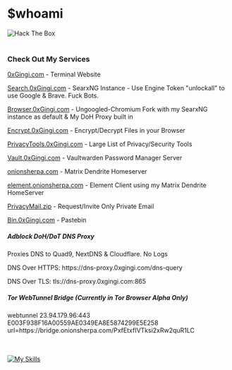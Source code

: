 # $whoami
<image src="https://www.hackthebox.eu/badge/image/641801" alt="Hack The Box"></image>
<br />
<br />
<h3>Check Out My Services</h3>
<p><a href="https://0xgingi.com">0xGingi.com</a>  - Terminal Website</p>
<p><a href="https://search.0xgingi.com">Search.0xGingi.com</a>  - SearxNG Instance - Use Engine Token "unlockall" to use Google & Brave. Fuck Bots.</p>
<p><a href="https://browser.0xgingi.com">Browser.0xGingi.com</a>  - Ungoogled-Chromium Fork with my SearxNG instance as default & My DoH Proxy built in</p>
<p><a href="https://encrypt.0xgingi.com">Encrypt.0xGingi.com</a>  - Encrypt/Decrypt Files in your Browser</p>
<p><a href="https://privacytools.0xgingi.com">PrivacyTools.0xGingi.com</a>  - Large List of Privacy/Security Tools</p>
<p><a href="https://vault.0xgingi.com">Vault.0xGingi.com</a>  - Vaultwarden Password Manager Server</p>
<p><a href="https://onionsherpa.com">onionsherpa.com</a>  - Matrix Dendrite Homeserver</p>
<p><a href="https://element.onionsherpa.com">element.onionsherpa.com</a>  - Element Client using my Matrix Dendrite HomeServer</p>
<p><a href="https://privacymail.zip">PrivacyMail.zip</a>  - Request/Invite Only Private Email</p>
<p><a href="https://bin.0xgingi.com">Bin.0xGingi.com</a>  - Pastebin</p>

<h5>
  Adblock DoH/DoT DNS Proxy
</h5>
<p>Proxies DNS to Quad9, NextDNS & Cloudflare. No Logs</p>
<p>DNS Over HTTPS: https://dns-proxy.0xgingi.com/dns-query</p>
<p>DNS Over TLS: tls://dns-proxy.0xgingi.com:865</p>

<h5>
  Tor WebTunnel Bridge (Currently in Tor Browser Alpha Only)
</h5>
<p>webtunnel 23.94.179.96:443 E003F938F16A00559AE0349EA8E5874299E5E258 url=https://bridge.onionsherpa.com/PxfEtxfIVTksi2xRw2quR1LC</p>

<br /> <br />
[![My Skills](https://skillicons.dev/icons?i=js,nodejs,nginx,cloudflare,docker,ipfs,bash,linux,vscode,unreal)]()
